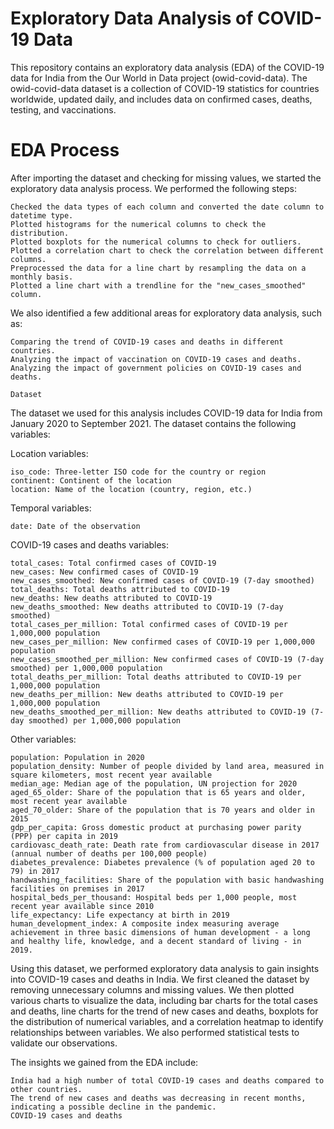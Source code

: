 # Exploratory Data Analysis of COVID-19 Data

This repository contains an exploratory data analysis (EDA) of the COVID-19 data for India from the Our World in Data project (owid-covid-data). The owid-covid-data dataset is a collection of COVID-19 statistics for countries worldwide, updated daily, and includes data on confirmed cases, deaths, testing, and vaccinations.

# EDA Process

After importing the dataset and checking for missing values, we started the exploratory data analysis process. We performed the following steps:

    Checked the data types of each column and converted the date column to datetime type.
    Plotted histograms for the numerical columns to check the distribution.
    Plotted boxplots for the numerical columns to check for outliers.
    Plotted a correlation chart to check the correlation between different columns.
    Preprocessed the data for a line chart by resampling the data on a monthly basis.
    Plotted a line chart with a trendline for the "new_cases_smoothed" column.

We also identified a few additional areas for exploratory data analysis, such as:

    Comparing the trend of COVID-19 cases and deaths in different countries.
    Analyzing the impact of vaccination on COVID-19 cases and deaths.
    Analyzing the impact of government policies on COVID-19 cases and deaths.
    
    Dataset

The dataset we used for this analysis includes COVID-19 data for India from January 2020 to September 2021. The dataset contains the following variables:

 Location variables:

    iso_code: Three-letter ISO code for the country or region
    continent: Continent of the location
    location: Name of the location (country, region, etc.)

Temporal variables:

    date: Date of the observation

COVID-19 cases and deaths variables:

    total_cases: Total confirmed cases of COVID-19
    new_cases: New confirmed cases of COVID-19
    new_cases_smoothed: New confirmed cases of COVID-19 (7-day smoothed)
    total_deaths: Total deaths attributed to COVID-19
    new_deaths: New deaths attributed to COVID-19
    new_deaths_smoothed: New deaths attributed to COVID-19 (7-day smoothed)
    total_cases_per_million: Total confirmed cases of COVID-19 per 1,000,000 population
    new_cases_per_million: New confirmed cases of COVID-19 per 1,000,000 population
    new_cases_smoothed_per_million: New confirmed cases of COVID-19 (7-day smoothed) per 1,000,000 population
    total_deaths_per_million: Total deaths attributed to COVID-19 per 1,000,000 population
    new_deaths_per_million: New deaths attributed to COVID-19 per 1,000,000 population
    new_deaths_smoothed_per_million: New deaths attributed to COVID-19 (7-day smoothed) per 1,000,000 population

Other variables:

    population: Population in 2020
    population_density: Number of people divided by land area, measured in square kilometers, most recent year available
    median_age: Median age of the population, UN projection for 2020
    aged_65_older: Share of the population that is 65 years and older, most recent year available
    aged_70_older: Share of the population that is 70 years and older in 2015
    gdp_per_capita: Gross domestic product at purchasing power parity (PPP) per capita in 2019
    cardiovasc_death_rate: Death rate from cardiovascular disease in 2017 (annual number of deaths per 100,000 people)
    diabetes_prevalence: Diabetes prevalence (% of population aged 20 to 79) in 2017
    handwashing_facilities: Share of the population with basic handwashing facilities on premises in 2017
    hospital_beds_per_thousand: Hospital beds per 1,000 people, most recent year available since 2010
    life_expectancy: Life expectancy at birth in 2019
    human_development_index: A composite index measuring average achievement in three basic dimensions of human development - a long and healthy life, knowledge, and a decent standard of living - in 2019.

Using this dataset, we performed exploratory data analysis to gain insights into COVID-19 cases and deaths in India. We first cleaned the dataset by removing unnecessary columns and missing values. We then plotted various charts to visualize the data, including bar charts for the total cases and deaths, line charts for the trend of new cases and deaths, boxplots for the distribution of numerical variables, and a correlation heatmap to identify relationships between variables. We also performed statistical tests to validate our observations.

The insights we gained from the EDA include:

    India had a high number of total COVID-19 cases and deaths compared to other countries.
    The trend of new cases and deaths was decreasing in recent months, indicating a possible decline in the pandemic.
    COVID-19 cases and deaths
